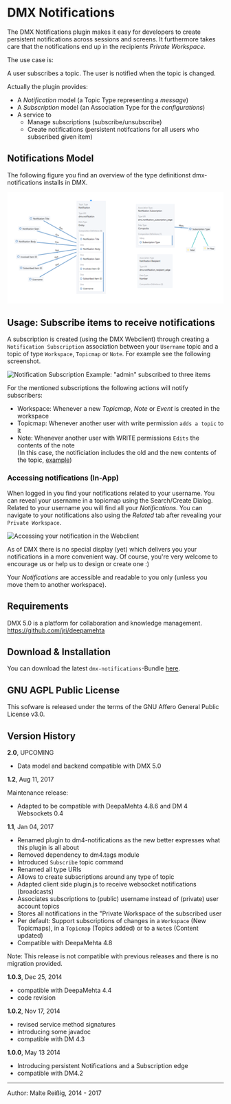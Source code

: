 
# DMX Notifications

The DMX Notifications plugin makes it easy for developers to create persistent notifications across sessions and screens. It furthermore takes care that the notifications end up in the recipients _Private Workspace_.

The use case is:

A user subscribes a topic.
The user is notified when the topic is changed.  

Actually the plugin provides:
*   A *Notification* model (a Topic Type representing a _message_)
*   A *Subscription* model (an Association Type for the _configurations_)
*   A service to
    *    Manage subscriptions (subscribe/unsubscribe)
    *    Create notifications (persistent notifcations for all users who subscribed given item)


## Notifications Model

The following figure you find an overview of the type definitionst dmx-notifications installs in DMX. 

![Screenshot of Notification Model in DMX, Selected TopicType Notification](/notification_model_doc.png)

## Usage: Subscribe items to receive notifications

A subscription is created (using the DMX Webclient) through creating a `Notification Subscription` association between your `Username` topic and a topic of type `Workspace`, `Topicmap` or `Note`. For example see the following screenshot.

![Notification Subscription Example: "admin" subscribed to three items](https://github.com/mukil/dmx-notifications/raw/master/docs/notification_subscription_configuration.png)

For the mentioned subscriptions the following actions will notify subscribers:
*   Workspace: Whenever a new *Topicmap*, *Note* or *Event* is created in the workspace
*   Topicmap: Whenever another user with write permission `adds a topic` to it
*   Note: Whenever another user with WRITE permissions `Edits` the contents of the note<br/>
    (In this case, the notificiation includes the old and the new contents of the topic, [example](https://github.com/mukil/dmx-notifications/blob/master/docs/screen_c_notification_topics_75perc.png))

### Accessing notifications (In-App) 

When logged in you find your notifications related to your username. You can reveal your username in a topicmap using the Search/Create Dialog. Related to your username you will find all your _Notifications_. You can navigate to your notifications also using the *Related* tab after revealing your `Private Workspace`.

![Accessing your notification in the Webclient](https://github.com/mukil/dmx-notifications/raw/master/docs/screen_b_notification_topics_75perc.png)

As of DMX there is no special display (yet) which delivers you your notifications in a more convenient way. Of course, you're very welcome to encourage us or help us to design or create one :)

Your _Notifications_ are accessible and readable to you only (unless you move them to another workspace). 

## Requirements

DMX 5.0 is a platform for collaboration and knowledge management.
https://github.com/jri/deepamehta

## Download & Installation

You can download the latest `dmx-notifications`-Bundle [here](http://download.dmx.systems/).

## GNU AGPL Public License

This sofware is released under the terms of the GNU Affero General Public License v3.0.

## Version History

**2.0**, UPCOMING

* Data model and backend compatible with DMX 5.0

**1.2**, Aug 11, 2017

Maintenance release:
* Adapted to be compatible with DeepaMehta 4.8.6 and DM 4 Websockets 0.4

**1.1**, Jan 04, 2017

* Renamed plugin to dm4-notifications as the new better expresses what this plugin is all about
* Removed dependency to dm4.tags module
* Introduced `Subscribe` topic command
* Renamed all type URIs
* Allows to create subscriptions around any type of topic
* Adapted client side plugin.js to receive websocket notifications (broadcasts)
* Associates subscriptions to (public) username instead of (private) user account topics
* Stores all notifications in the "Private Workspace of the subscribed user
* Per default: Support subscriptions of changes in a `Workspace` (New Topicmaps), in a `Topicmap` (Topics added) or to a `Note`s (Content updated)
* Compatible with DeepaMehta 4.8

Note: This release is not compatible with previous releases and there is no migration provided.

**1.0.3**, Dec 25, 2014

- compatible with DeepaMehta 4.4
- code revision

**1.0.2**, Nov 17, 2014
- revised service method signatures
- introducing some javadoc
- compatible with DM 4.3

**1.0.0**, May 13 2014
- Introducing persistent Notifications and a Subscription edge
- compatible with DM4.2

--------------------------
Author: Malte Reißig, 2014 - 2017

